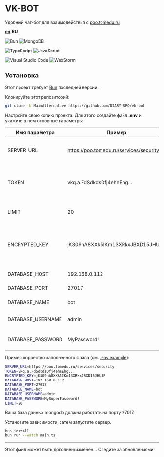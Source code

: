 # VK-BOT
Удобный чат-бот для взаимодействия с [poo.tomedu.ru](https://poo.tomedu.ru)

**[en](/README.md)**|**RU**

![Bun](https://img.shields.io/badge/Bun-%23000000.svg?style=for-the-badge&logo=bun&logoColor=white)
![MongoDB](https://img.shields.io/badge/MongoDB-%234ea94b.svg?style=for-the-badge&logo=mongodb&logoColor=white)

![TypeScript](https://img.shields.io/badge/typescript-%23007ACC.svg?style=for-the-badge&logo=typescript&logoColor=white)
![JavaScript](https://img.shields.io/badge/javascript-%23323330.svg?style=for-the-badge&logo=javascript&logoColor=%23F7DF1E)

![Visual Studio Code](https://img.shields.io/badge/Visual%20Studio%20Code-0078d7.svg?style=for-the-badge&logo=visual-studio-code&logoColor=white)
![WebStorm](https://img.shields.io/badge/webstorm-143?style=for-the-badge&logo=webstorm&logoColor=white&color=black)

## Установка

Этот проект требует [Bun](https://bun.sh/) последней версии.

Клонируйте этот репозиторий:

```sh
git clone -b MainAlternative https://github.com/DIARY-SPO/vk-bot
```

Настройте свою копию проекта.
Для этого создайте файл **.env** и укажите в нем основные параметры:

| Имя параметра | Пример | Описание | Обязательно |
| -------------- | ------- | ----------- | -------- |
| SERVER_URL | https://poo.tomedu.ru/services/security | Адрес до сервисов вашего дневника | Да |
| TOKEN | vkq.a.FdSdkdsDfj4ehnEhg... | Токен от вашего сообщества, где будет располагаться бот | Да |
| LIMIT | 20 | Лимит запрсоов к API | Нет |
| ENCRYPTED_KEY | jK309nA8XXk5IKm13XRkxJBXD15JHU8F | Ключ для шифрования паролей. Его длина должна составлять ровно 32 символа | Да |
| DATABASE_HOST | 192.168.0.112 | Хост базы данных | Да |
| DATABASE_PORT | 27017 | Порт от базы данных | Да |
| DATABASE_NAME | bot | Имя базы данных | Да |
| DATABASE_USERNAME | admin | Имя пользователя Базы Данных | Да |
| DATABASE_PASSWORD | MyPassword! | Пароль от пользователя Базы Данных | Да |

Пример корректно заполненного файла (см. [.env.example](./.env.example)):

```sh
SERVER_URL=https://poo.tomedu.ru/services/security
TOKEN=vkq.a.FdSdkdsDfj4ehnEhg...
ENCRYPTED_KEY=jK309nA8XXk5IKm13XRkxJBXD15JHU8F
DATABASE_HOST=192.168.0.112
DATABASE_PORT=27017
DATABASE_NAME=bot
DATABASE_USERNAME=admin
DATABASE_PASSWORD=MySuperPassword!
LIMIT=20
```

Ваша база данных mongodb должна работать на порту 27017.

Установите зависимости, затем запустите сервер.

```sh
bun install
bun run --watch main.ts
```

------

Этот файл может быть дополнен/изменен... Следите за обновлениями!
